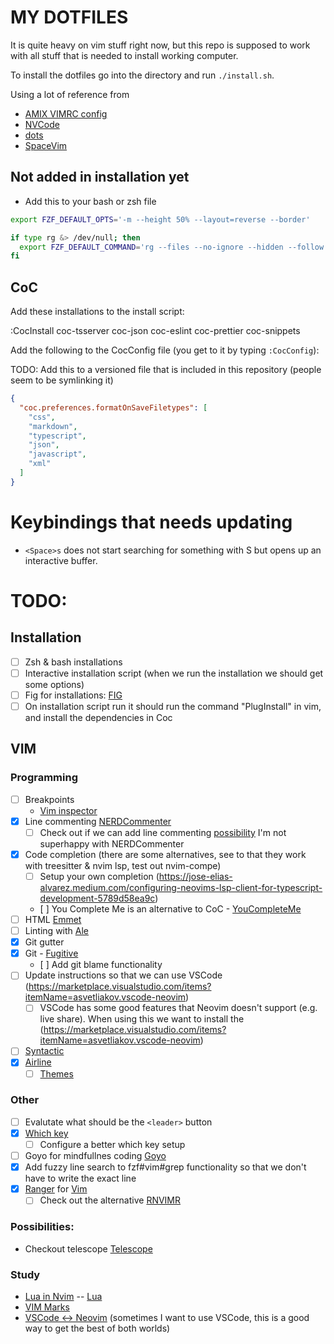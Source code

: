 # MY DOTFILES

It is quite heavy on vim stuff right now, but this repo is supposed to work with all stuff that is needed to install working computer.

To install the dotfiles go into the directory and run `./install.sh`.

Using a lot of reference from

- [AMIX VIMRC config](https://github.com/amix/vimrc/)
- [NVCode](https://github.com/ChristianChiarulli/nvcode)
- [dots](https://github.com/drn/dots)
- [SpaceVim](https://spacevim.org/)

## Not added in installation yet

- Add this to your bash or zsh file

```bash
export FZF_DEFAULT_OPTS='-m --height 50% --layout=reverse --border'

if type rg &> /dev/null; then
  export FZF_DEFAULT_COMMAND='rg --files --no-ignore --hidden --follow --glob "!.git/*"'
fi
```

## CoC

Add these installations to the install script:

:CocInstall coc-tsserver coc-json coc-eslint coc-prettier coc-snippets

Add the following to the CocConfig file (you get to it by typing `:CocConfig`):

TODO: Add this to a versioned file that is included in this repository (people seem to be symlinking it)

```json
{
  "coc.preferences.formatOnSaveFiletypes": [
    "css",
    "markdown",
    "typescript",
    "json",
    "javascript",
    "xml"
  ]
}
```

# Keybindings that needs updating

- `<Space>s` does not start searching for something with S but opens up an interactive buffer.

# TODO:

## Installation

- [ ] Zsh & bash installations
- [ ] Interactive installation script (when we run the installation we should get some options)
- [ ] Fig for installations: [FIG](https://github.com/wincent/wincent/tree/master/fig)
- [ ] On installation script run it should run the command "PlugInstall" in vim, and install the dependencies in Coc

## VIM

### Programming

- [ ] Breakpoints
  - [Vim inspector](https://vimawesome.com/plugin/vimspector)
- [x] Line commenting [NERDCommenter](https://vimawesome.com/plugin/the-nerd-commenter)
  - [ ] Check out if we can add line commenting [possibility](https://vimawesome.com/plugin/commentary-vim)
        I'm not superhappy with NERDCommenter
- [x] Code completion (there are some alternatives, see to that they work with treesitter & nvim lsp, test out nvim-compe)
  - [ ] Setup your own completion (https://jose-elias-alvarez.medium.com/configuring-neovims-lsp-client-for-typescript-development-5789d58ea9c)
  - [ ] You Complete Me is an alternative to CoC - [YouCompleteMe](https://vimawesome.com/plugin/youcompleteme)
- [ ] HTML [Emmet](https://vimawesome.com/plugin/emmet-vim)
- [ ] Linting with [Ale](https://vimawesome.com/plugin/ale)
- [x] Git gutter
- [x] Git - [Fugitive](https://vimawesome.com/plugin/fugitive-vim)
  - [ ] Add git blame functionality
- [ ] Update instructions so that we can use VSCode (https://marketplace.visualstudio.com/items?itemName=asvetliakov.vscode-neovim)
  - [ ] VSCode has some good features that Neovim doesn't support (e.g. live share). When using this we want to install the (https://marketplace.visualstudio.com/items?itemName=asvetliakov.vscode-neovim)
- [ ] [Syntactic](https://vimawesome.com/plugin/syntastic)
- [x] [Airline](https://vimawesome.com/plugin/vim-airline-superman)
  - [ ] [Themes](https://github.com/vim-airline/vim-airline/wiki/Screenshots)

### Other

- [ ] Evalutate what should be the `<leader>` button
- [x] [Which key](https://github.com/liuchengxu/vim-which-key)
  - [ ] Configure a better which key setup
- [ ] Goyo for mindfullnes coding [Goyo](https://github.com/junegunn/goyo.vim)
- [x] Add fuzzy line search to fzf#vim#grep functionality so that we don't have to write the exact line
- [x] [Ranger](https://ranger.github.io/) for [Vim](https://github.com/francoiscabrol/ranger.vim)
  - [ ] Check out the alternative [RNVIMR](https://awesomeopensource.com/project/kevinhwang91/rnvimr)

### Possibilities:

- Checkout telescope [Telescope](https://github.com/nvim-telescope/telescope.nvim)

### Study

- [Lua in Nvim](https://github.com/nanotee/nvim-lua-guide)
  -- [Lua](http://www.lua.org/manual/5.4/manual.html#2)
- [VIM Marks](https://vim.fandom.com/wiki/Using_marks)
- [VSCode <-> Neovim](https://marketplace.visualstudio.com/items?itemName=asvetliakov.vscode-neovim) (sometimes I want to use VSCode, this is a good way to get the best of both worlds)
